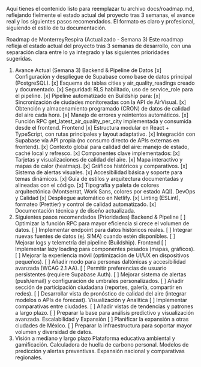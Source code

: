 Aquí tienes el contenido listo para reemplazar tu archivo docs/roadmap.md, reflejando fielmente el estado actual del proyecto tras 3 semanas, el avance real y los siguientes pasos recomendados. El formato es claro y profesional, siguiendo el estilo de tu documentación.

Roadmap de MonterreyRespira (Actualizado - Semana 3)
Este roadmap refleja el estado actual del proyecto tras 3 semanas de desarrollo, con una separación clara entre lo ya integrado y las siguientes prioridades sugeridas.

1. Avance Actual (Semana 3)
Backend & Pipeline de Datos
[x] Configuración y despliegue de Supabase como base de datos principal (PostgreSQL).
[x] Esquema de tablas cities y air_quality_readings creado y documentado.
[x] Seguridad: RLS habilitado, uso de service_role para el pipeline.
[x] Pipeline automatizado en Buildship para:
[x] Sincronización de ciudades monitoreadas con la API de AirVisual.
[x] Obtención y almacenamiento programado (CRON) de datos de calidad del aire cada hora.
[x] Manejo de errores y reintentos automáticos.
[x] Función RPC get_latest_air_quality_per_city implementada y consumida desde el frontend.
Frontend
[x] Estructura modular en React + TypeScript, con rutas principales y layout adaptativo.
[x] Integración con Supabase vía API propia (no consumo directo de APIs externas en frontend).
[x] Contexto global para calidad del aire: manejo de estado, caché local y refresco.
[x] Componentes clave implementados:
[x] Tarjetas y visualizaciones de calidad del aire.
[x] Mapa interactivo y mapas de calor (heatmap).
[x] Gráficos históricos y comparativos.
[x] Sistema de alertas visuales.
[x] Accesibilidad básica y soporte para temas dinámicos.
[x] Guía de estilos y arquitectura documentadas y alineadas con el código.
[x] Tipografía y paleta de colores arquitectónica (Montserrat, Work Sans, colores por estado AQI).
DevOps y Calidad
[x] Despliegue automático en Netlify.
[x] Linting (ESLint), formateo (Prettier) y control de calidad automatizado.
[x] Documentación técnica y de diseño actualizada.
2. Siguientes pasos recomendados (Prioridades)
Backend & Pipeline
[ ] Optimizar la función RPC para mayor eficiencia si crece el volumen de datos.
[ ] Implementar endpoint para datos históricos reales.
[ ] Integrar nuevas fuentes de datos (ej. SIMA) cuando estén disponibles.
[ ] Mejorar logs y telemetría del pipeline (Buildship).
Frontend
[ ] Implementar lazy loading para componentes pesados (mapas, gráficos).
[ ] Mejorar la experiencia móvil (optimización de UI/UX en dispositivos pequeños).
[ ] Añadir modo para personas daltónicas y accesibilidad avanzada (WCAG 2.1 AA).
[ ] Permitir preferencias de usuario persistentes (requiere Supabase Auth).
[ ] Mejorar sistema de alertas (push/email) y configuración de umbrales personalizados.
[ ] Añadir sección de participación ciudadana (reportes, galería, compartir en redes).
[ ] Desarrollar vista de pronóstico de calidad del aire (integrar modelos o APIs de forecast).
Visualización y Analítica
[ ] Implementar comparativas entre ciudades.
[ ] Añadir vistas de tendencias y patrones a largo plazo.
[ ] Preparar la base para análisis predictivo y visualización avanzada.
Escalabilidad y Expansión
[ ] Planificar la expansión a otras ciudades de México.
[ ] Preparar la infraestructura para soportar mayor volumen y diversidad de datos.
3. Visión a mediano y largo plazo
Plataforma educativa ambiental y gamificación.
Calculadora de huella de carbono personal.
Modelos de predicción y alertas preventivas.
Expansión nacional y comparativas regionales.
